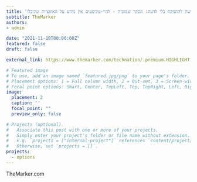 ```yaml
---
title: 'קשה להתמקח בלי לדעת: הסקר שמוכיח - להיי-טקיסטים אין מידע על האופציות שקיבלו'
subtitle: TheMarker
authors:
- admin

date: "2021-11-10T00:00:00Z"
featured: false
draft: false

external_link: https://www.themarker.com/technation/.premium.HIGHLIGHT-1.10370818

# Featured image
# To use, add an image named `featured.jpg/png` to your page's folder.
# Placement options: 1 = Full column width, 2 = Out-set, 3 = Screen-width
# Focal point options: Smart, Center, TopLeft, Top, TopRight, Left, Right, BottomLeft, Bottom, BottomRight
image:
  placement: 2
  caption: ''
  focal_point: ""
  preview_only: false

# Projects (optional).
#   Associate this post with one or more of your projects.
#   Simply enter your project's folder or file name without extension.
#   E.g. `projects = ["internal-project"]` references `content/project/deep-learning/index.md`.
#   Otherwise, set `projects = []`.
projects: 
  - options
---
```

TheMarker.com
